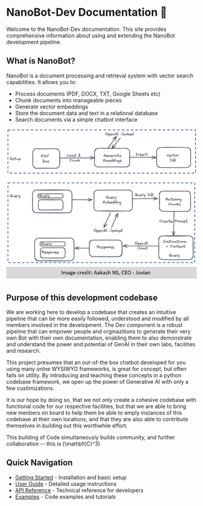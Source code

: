 # NanoBot-Dev Documentation 🤖

Welcome to the NanoBot-Dev documentation. This site provides comprehensive information about using and extending the NanoBot development pipeline.

## What is NanoBot?

NanoBot is a document processing and retrieval system with vector search capabilities. It allows you to:

- Process documents (PDF, DOCX, TXT, Google Sheets etc)
- Chunk documents into manageable pieces
- Generate vector embeddings
- Store the document data and text in a relational database
- Search documents via a simple chatbot interface

![NanoBot Schema](assets/images/first-nanobot-schema.png)

## Purpose of this development codebase

We are working here to develop a codebase that creates an intuitive pipeline that can be more easily followed, understood and modified by all members involved in the development. The Dev component is a robust pipeline that can empower people and orginazitions to generate their very own Bot with their own documentation, enabling them to also demonstrate and understand the power and potential of GenAI in their own labs, facilities and research.

This project presumes that an out-of-the box chatbot developed for you using many onlne WYSIWYG frameworks, is great for concept, but often fails on utility.  By introducing and teaching these concepts in a python codebase framework, we open up the power of Generative AI with only a few custimizations.  

It is our hope by doing so, that we not only create a cohesive codebase with functional code for our respective facilities, but that we are able to bring new menbers on board to help them be able to emply instances of this codebase at their own locations, and that they are also able to contribute themselves in building out this worthwhile effort.  

This building of Code simultaneously builds community, and further collaboration -- this is \(\mathbf{C}^3\)

## Quick Navigation

- [Getting Started](getting-started.md) - Installation and basic setup
- [User Guide](user-guide/index.md) - Detailed usage instructions
- [API Reference](api/database.md) - Technical reference for developers
- [Examples](examples.md) - Code examples and tutorials

